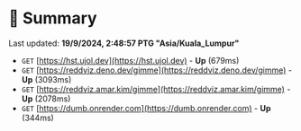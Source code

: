 # 📖 Summary
Last updated: **19/9/2024, 2:48:57 PTG "Asia/Kuala_Lumpur"**

- `GET` [https://hst.ujol.dev](https://hst.ujol.dev) - **Up** (679ms)
- `GET` [https://reddviz.deno.dev/gimme](https://reddviz.deno.dev/gimme) - **Up** (3093ms)
- `GET` [https://reddviz.amar.kim/gimme](https://reddviz.amar.kim/gimme) - **Up** (2078ms)
- `GET` [https://dumb.onrender.com](https://dumb.onrender.com) - **Up** (344ms)
